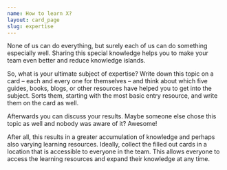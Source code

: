 ```yaml
---
name: How to learn X?
layout: card_page
slug: expertise
---
```


None of us can do everything, but surely each of us can do something especially well.
Sharing this special knowledge helps you to make your team even better
and reduce knowledge islands.

So, what is your ultimate subject of expertise? Write down this topic on a card &ndash; each and every one for themselves &ndash; and think about which five guides, books, blogs, or other resources have helped you to get into the subject. Sorts them, starting with the most basic entry resource, and  write them on the card as well.

Afterwards you can discuss your results. Maybe someone else chose this topic as well and nobody was aware of it?  Awesome! 

After all, this results in a greater accumulation of knowledge and perhaps also varying learning resources.
Ideally, collect the filled out cards in a location that is accessible to everyone in the team.
This allows everyone to access the learning resources and expand their knowledge at any time.